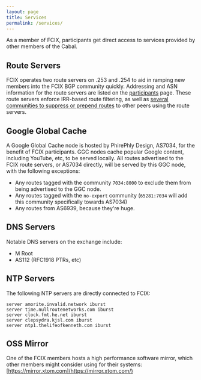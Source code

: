 ```yaml
---
layout: page
title: Services
permalink: /services/
---
```


As a member of FCIX, participants get direct access to services provided by other members of the Cabal.

## Route Servers

FCIX operates two route servers on .253 and .254 to aid in ramping new members into the FCIX BGP community quickly.
Addressing and ASN information for the route servers are listed on the [participants](/participants/) page.
These route servers enforce IRR-based route filtering, as well as [several communities to suppress or prepend routes](/rs-policy.html) to other peers using the route servers.

## Google Global Cache

A Google Global Cache node is hosted by PhirePhly Design, AS7034, for the benefit of FCIX participants.
GGC nodes cache popular Google content, including YouTube, etc, to be served locally.
All routes advertised to the FCIX route servers, or AS7034 directly, will be served by this GGC node, with the following exceptions:
* Any routes tagged with the community `7034:8000` to exclude them from being advertised to the GGC node.
* Any routes tagged with the `no-export` community (`65281:7034` will add this community specifically towards AS7034)
* Any routes from AS6939, because they're huge.

## DNS Servers

Notable DNS servers on the exchange include:

* M Root
* AS112 (RFC1918 PTRs, etc)

## NTP Servers

The following NTP servers are directly connected to FCIX:

```
server amorite.invalid.network iburst
server time.nullroutenetworks.com iburst
server clock.fmt.he.net iburst
server clepsydra.kjsl.com iburst
server ntp1.thelifeofkenneth.com iburst
```

## OSS Mirror

One of the FCIX members hosts a high performance software mirror, which other members might consider using for their systems: [https://mirror.xtom.com](https://mirror.xtom.com/)

